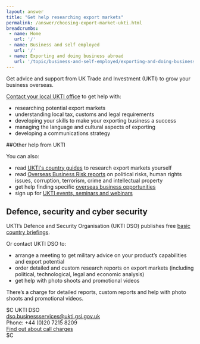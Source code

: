 ```yaml
---
layout: answer
title: "Get help researching export markets"
permalink: /answer/choosing-export-market-ukti.html
breadcrumbs:
 - name: Home
   url: '/'
 - name: Business and self employed
   url: '/'
 - name: Exporting and doing business abroad
   url: '/topic/business-and-self-employed/exporting-and-doing-business-abroad.html'
---
```


Get advice and support from UK Trade and Investment (UKTI) to grow your business overseas. 

[Contact your local UKTI office](https://www.contactus.ukti.gov.uk/office-finder/) to get help with:

- researching potential export markets
- understanding local tax, customs and legal requirements
- developing your skills to make your exporting business a success 
- managing the language and cultural aspects of exporting
- developing a communications strategy

##Other help from UKTI

You can also:

- read [UKTI's country guides](https://www.gov.uk/government/collections/exporting-country-guides) to research export markets yourself
- read [Overseas Business Risk reports](https://www.gov.uk/government/collections/overseas-business-risk) on political risks, human rights issues, corruption, terrorism, crime and intellectual property
- get help finding specific [overseas business opportunities](https://govuk-import-export.herokuapp.com/start/find-overseas-business-opportunities.html)
- sign up for [UKTI events, seminars and webinars](https://www.events.ukti.gov.uk)

## Defence, security and cyber security

UKTI’s Defence and Security Organisation (UKTI DSO) publishes free [basic country briefings](https://www.gov.uk/government/collections/defence-and-security-exporting-country-briefings-and-reports). 

Or contact UKTI DSO to:

- arrange a meeting to get military advice on your product’s capabilities and export potential
- order detailed and custom research reports on export markets (including political, technological, legal and economic analysis)
- get help with photo shoots and promotional videos

There’s a charge for detailed reports, custom reports and help with photo shoots and promotional videos.

$C
UKTI DSO<br>
<dso.businessservices@ukti.gsi.gov.uk><br>
Phone: +44 (0)20 7215 8209<br>
[Find out about call charges](/call-charges)<br>
$C
